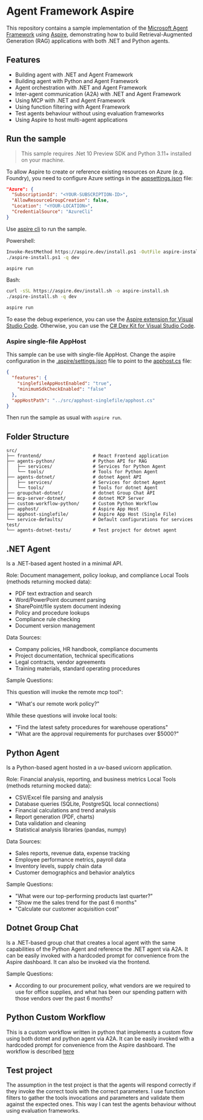 # Agent Framework Aspire

This repository contains a sample implementation of the [Microsoft Agent Framework](https://github.com/microsoft/agent-framework/) using [Aspire](https://github.com/dotnet/aspire/), demonstrating how to build Retrieval-Augmented Generation (RAG) applications with both .NET and Python agents.

## Features

- Building agent with .NET and Agent Framework
- Building agent with Python and Agent Framework
- Agent orchestration with .NET and Agent Framework
- Inter-agent communication (A2A) with .NET and Agent Framework
- Using MCP with .NET and Agent Framework
- Using function filtering with Agent Framework
- Test agents behaviour without using evaluation frameworks
- Using Aspire to host multi-agent applications


## Run the sample

> This sample requires .Net 10 Preview SDK and Python 3.11+ installed on your machine.

To allow Aspire to create or reference existing resources on Azure (e.g. Foundry), you need to configure Azure settings in the [appsettings.json](./src/apphost/appsettings.json) file:

```json
"Azure": {
  "SubscriptionId": "<YOUR-SUBSCRIPTION-ID>",
  "AllowResourceGroupCreation": false,
  "Location": "<YOUR-LOCATION>",
  "CredentialSource": "AzureCli"
}
```

Use [aspire cli](https://learn.microsoft.com/en-us/dotnet/aspire/cli/install) to run the sample.

Powershell:
```bash
Invoke-RestMethod https://aspire.dev/install.ps1 -OutFile aspire-install.ps1
./aspire-install.ps1 -q dev

aspire run
```

Bash:
```bash
curl -sSL https://aspire.dev/install.sh -o aspire-install.sh
./aspire-install.sh -q dev

aspire run
```

To ease the debug experience, you can use the [Aspire extension for Visual Studio Code](https://marketplace.visualstudio.com/items?itemName=microsoft-aspire.aspire-vscode#:~:text=The%20Aspire%20VS%20Code%20extension,directly%20from%20Visual%20Studio%20Code.). Otherwise, you can use the [C# Dev Kit for Visual Studio Code](https://learn.microsoft.com/it-it/visualstudio/subscriptions/vs-c-sharp-dev-kit).

### Aspire single-file AppHost

This sample can be use with single-file AppHost. Change the aspire configuration in the [.aspire/settings.json](./.aspire/settings.json) file to point to the [apphost.cs](./src/apphost-singlefile/apphost.cs) file:

```json
{
  "features": {
    "singlefileAppHostEnabled": "true",
    "minimumSdkCheckEnabled": "false"
  },
  "appHostPath": "../src/apphost-singlefile/apphost.cs"
}
```

Then run the sample as usual with `aspire run`.

## Folder Structure

```
src/
├── frontend/                   # React Frontend application
├── agents-python/              # Python API for RAG
│   ├── services/               # Services for Python Agent
│   └── tools/                  # Tools for Python Agent
├── agents-dotnet/              # dotnet Agent API
│   ├── services/               # Services for dotnet Agent
│   └── tools/                  # Tools for dotnet Agent
├── groupchat-dotnet/           # dotnet Group Chat API
├── mcp-server-dotnet/          # dotnet MCP Server
├── custom-workflow-python/     # Custom Python Workflow
├── apphost/                    # Aspire App Host
├── apphost-singlefile/         # Aspire App Host (Single File)
└── service-defaults/           # Default configurations for services
test/
└── agents-dotnet-tests/        # Test project for dotnet agent
```

## .NET Agent

Is a .NET-based agent hosted in a minimal API.

Role: Document management, policy lookup, and compliance Local Tools (methods returning mocked data):

- PDF text extraction and search
- Word/PowerPoint document parsing
- SharePoint/file system document indexing
- Policy and procedure lookups
- Compliance rule checking
- Document version management

Data Sources:

- Company policies, HR handbook, compliance documents
- Project documentation, technical specifications
- Legal contracts, vendor agreements
- Training materials, standard operating procedures

Sample Questions:

This question will invoke the remote mcp tool":
- "What's our remote work policy?"

While these questions will invoke local tools:
- "Find the latest safety procedures for warehouse operations"
- "What are the approval requirements for purchases over $5000?"

## Python Agent

Is a Python-based agent hosted in a uv-based uvicorn application.

Role: Financial analysis, reporting, and business metrics Local Tools (methods returning mocked data):

- CSV/Excel file parsing and analysis
- Database queries (SQLite, PostgreSQL local connections)
- Financial calculations and trend analysis
- Report generation (PDF, charts)
- Data validation and cleaning
- Statistical analysis libraries (pandas, numpy)

Data Sources:

- Sales reports, revenue data, expense tracking
- Employee performance metrics, payroll data
- Inventory levels, supply chain data
- Customer demographics and behavior analytics

Sample Questions:

- "What were our top-performing products last quarter?"
- "Show me the sales trend for the past 6 months"
- "Calculate our customer acquisition cost"

## Dotnet Group Chat

Is a .NET-based group chat that creates a local agent with the same capabilities of the Python Agent and reference the .NET agent via A2A. It can be easily invoked with a hardcoded prompt for convenience from the Aspire dashboard. It can also be invoked via the frontend.

Sample Questions:
- According to our procurement policy, what vendors are we required to use for office supplies, and what has been our spending pattern with those vendors over the past 6 months?

## Python Custom Workflow 

This is a custom workflow written in python that implements a custom flow using both dotnet and python agent via A2A. It can be easily invoked with a hardcoded prompt for convenience from the Aspire dashboard. The workflow is described [here](./src/custom-workflow-python/custom-workflow-description.md)

## Test project

The assumption in the test project is that the agents will respond correctly if they invoke the correct tools with the correct parameters. I use function filters to gather the tools invocations and parameters and validate them against the expected ones. This way I can test the agents behaviour without using evaluation frameworks.